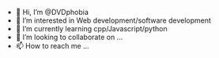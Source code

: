 - 👋 Hi, I’m @DVDphobia
- 👀 I’m interested in Web development/software development 
- 🌱 I’m currently learning cpp/Javascript/python 
- 💞️ I’m looking to collaborate on ...
- 📫 How to reach me ...

<!---
DVDphobia/DVDphobia is a ✨ special ✨ repository because its `README.md` (this file) appears on your GitHub profile.
You can click the Preview link to take a look at your changes.
--->
